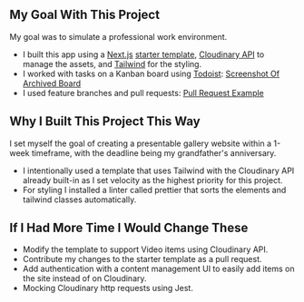 ## My Goal With This Project

My goal was to simulate a professional work environment.

- I built this app using a [Next.js](https://nextjs.org/docs) [starter template](https://vercel.com/templates/next.js/image-gallery-starter), [Cloudinary API](https://cloudinary.com/documentation/transformation_reference) to manage the assets, and [Tailwind](https://tailwindcss.com/docs/installation) for the styling.
- I worked with tasks on a Kanban board using [Todoist](https://todoist.com/): [Screenshot Of Archived Board](https://github.com/user-attachments/assets/dfe84e7c-9938-4a0a-a72c-e1e5737c891f)
- I used feature branches and pull requests: [Pull Request Example](https://github.com/user-attachments/assets/6773d4ed-5648-465a-8035-cde7c3028c2d)

## Why I Built This Project This Way

I set myself the goal of creating a presentable gallery website within a 1-week timeframe, with the deadline being my grandfather's anniversary.

- I intentionally used a template that uses Tailwind with the Cloudinary API already built-in as I set velocity as the highest priority for this project.
- For styling I installed a linter called prettier that sorts the elements and tailwind classes automatically.

## If I Had More Time I Would Change These

- Modify the template to support Video items using Cloudinary API. 
- Contribute my changes to the starter template as a pull request. <!-- The support for Video items was already broken when I used the template. -->
- Add authentication with a content management UI to easily add items on the site instead of on Cloudinary. <!-- Use tailwind to create UI and Cloudinary API to manage images -->
- Mocking Cloudinary http requests using Jest. <!-- To avoid external dependencies -->
